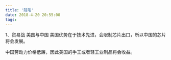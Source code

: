 ```yaml
---
title: '随笔'
date: 2018-4-20 20:55:00
tags:
---
```


1、贸易战
美国与中国
美国优势在于技术先进，会限制芯片出口，所以中国的芯片将会发展。

中国劳动力价格低廉，因此美国的手工或者轻工业制品将会收益。

